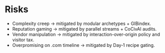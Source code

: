 # Risks

- Complexity creep → mitigated by modular archetypes + GIBindex.
- Reputation gaming → mitigated by parallel streams + CoCivAI audits.
- Vendor manipulation → mitigated by interaction-over-origin policy and visitor tax.
- Overpromising on .com timeline → mitigated by Day‑1 recipe gating.

